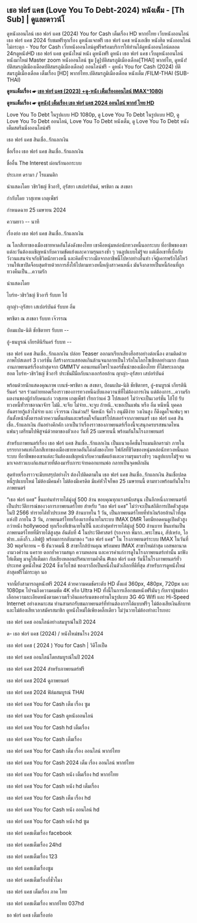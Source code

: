 <article class="markdown-body entry-content container-lg f5" itemprop="text"><div class="markdown-heading" dir="auto"><h2 class="heading-element" dir="auto">เธอ ฟอร์ แคช (Love You To Debt-2024) หนังเต็ม - [Th Sub] | ดูและดาวน์โ</h2><a</div>
<p dir="auto">ดูหนังออนไลน์ เธอ ฟอร์ แคช (2024) You for Cash เต็มเรื่อง HD พากย์ไทย เว็บหนังออนไลน์ เธอ ฟอร์ แคช 2024 รับชมฟรีทุกเรื่อง ดูหนังแจกฟรี เธอ ฟอร์ แคช หนังเอเชีย หนังฮิต หนังออนไลน์ไม่กระตุก - You for Cash เว็บหนังออนไลน์ดูฟรีพร้อมบริการให้ท่านได้ดูหนังออนไลน์ตลอด 24nดูหนังHD เธอ ฟอร์ แคช ดูหนังใหม่ หนัง ดูหนังฟรี ดูหนัง เธอ ฟอร์ แคช เว็บดูหนังออนไลน์ หนังมาใหม่ Master zoom หนังออนไลน์ ซูม [ดู]บัติสมรภูมิเมืองเดือด[THAI] พากย์ไท, ดูหนัง!บัติสมรภูมิเมืองเดือดบัติสมรภูมิเมืองเดือด) ออนไลน์ฟรี - ดูหนัง You for Cash (2024) บัติสมรภูมิเมืองเดือด เต็มเรื่อง [HD] พากย์ไทย.บัติสมรภูมิเมืองเดือด หนังเต็ม /FILM-THAI (SUB-THAI)</p>
<p dir="auto"><strong>ดูหนเต็มเรื่อง ☛ <a href="https://t.co/fsl0ZbSqaN" rel="nofollow">เธอ ฟอร์ แคช (2023) +ดู-หนัง เต็มเรื่องออนไลน์ IMAX^1080i</a></strong></p>
<p dir="auto"><strong>ดูหนเต็มเรื่อง ☛ <a href="https://t.co/fsl0ZbSqaN" rel="nofollow">ดูหนัง] เต็มเรื่อง เธอ ฟอร์ แคช 2024 ออนไลน์ พากย์ ไทย HD</a></strong></p>
<p dir="auto">Love You To Debt ในรูปแบบ HD 1080p, ดู Love You To Debt ในรูปแบบ HD, ดู Love You To Debt ออนไลน์, Love You To Debt หนังเต็ม, ดู Love You To Debt หนังเต็มสตรีมมิ่งออนไลน์ฟรี</p>
<p dir="auto">เธอ ฟอร์ แคช สินเชื่อ..รักแลกเงิน</p>
<p dir="auto">ชื่อเรื่อง เธอ ฟอร์ แคช สินเชื่อ..รักแลกเงิน</p>
<p dir="auto">ชื่ออื่น  The Interest ผ่อนรักนอกระบบ</p>
<p dir="auto">ประเภท  ดรามา / โรแมนติก</p>
<p dir="auto">นำแสดงโดย  วชิรวิชญ์ ชีวอารี, อุรัสยา เสเปอร์บันด์, พรชิตา ณ สงขลา</p>
<p dir="auto">กำกับโดย  วาสุเทพ เกตุเพ็ชร์</p>
<p dir="auto">กำหนดฉาย  25 เมษายน 2024</p>
<p dir="auto">ความยาว  -- นาที</p>
<p dir="auto">เรื่องย่อ เธอ ฟอร์ แคช สินเชื่อ..รักแลกเงิน</p>
<p dir="auto">ณ โลกสีเทาของเมืองชายหาดอันโด่งดังของไทย เขาคือหนุ่มหล่อนักทวงหนี้นอกระบบ ที่อาชีพของเขาแต่ละวันต้องเผชิญหน้ากับความขัดแย้งและความรุนแรงซ้ำ ๆ วนลูปแบบไม่รู้จบ แต่เมื่อเขาที่เบื่อกับวังวนแสนจำเจกับชีวิตนักทวงหนี้ และคิดที่จะวางมือจากอาชีพนี้ไปหาอย่างอื่นทำ เจ๊ผู้เคารพรักได้ไหว้วานให้เขาปิดจ็อบสุดท้ายด้วยการสั่งให้ไปตามทวงหนี้หญิงสาวคนหนึ่ง มันจึงกลายเป็นหนี้ก้อนที่ถูกทวงคืนเป็น...ความรัก</p>
<p dir="auto">นำแสดงโดย</p>
<p dir="auto">ไบร์ท-วชิรวิชญ์ ชีวอารี รับบท โบ้</p>
<p dir="auto">ญาญ่า-อุรัสยา เสเปอร์บันด์ รับบท อิ่ม</p>
<p dir="auto">พรชิตา ณ สงขลา รับบท เจ๊วรรณ</p>
<p dir="auto">ป๋อมแป๋ม-นิติ ชัยชิตาทร รับบท --</p>
<p dir="auto">อู๋-ธนบูรณ์ เกียรตินิรันดร์ รับบท --</p>
<p dir="auto">เธอ ฟอร์ แคช สินเชื่อ..รักแลกเงิน ปล่อย Teaser ออกมาเรียกเสียงฮือฮาอย่างต่อเนื่อง ตามติดด้วยภาพโปสเตอร์ 3 เวอร์ชั่น ก็สร้างกระแสฮอตเกินต้านจนกลายเป็นไวรัลในโลกโซเชียลอย่างมาก กับผลงานภาพยนตร์เรื่องล่าสุดจาก GMMTV คอนเทนต์โพรไวเดอร์ชั้นนำของเมืองไทย ที่ได้พระเอกสุดฮอต ไบร์ท-วชิรวิชญ์ ชีวอารี ประชันฝีมือกับนางเอกร้อยล้าน ญาญ่า-อุรัสยา เสปอร์บันด์</p>
<p dir="auto">พร้อมด้วยนักแสดงคุณภาพ เบนซ์-พรชิตา ณ สงขลา, ป๋อมแป๋ม-นิติ ชัยชิตาทร, อู๋-ธนบูรณ์ เกียรตินิรันดร์ ฯลฯ ร่วมถ่ายทอดเรื่องราวของการทวงหนีฉบับแอดวานซ์ที่ไม่ต้องการเงิน แต่ต้องการ...ความรัก ผลงานของผู้กำกับคนเก่ง วาสุเทพ เกตุเพ็ชร์ เรียกว่าแค่ 3 โปสเตอร์ ไม่ว่าจะเป็นเวอร์ชั่น ไอ้โบ้ รับทวงหนี้ทั่วราชอาณาจักร ไม่มี..จะจีบ ไม่จ่าย..จะจูบ ถ้าหนี..จะขอเป็นแฟน หรือ อิ๋ม หนีหนี้ บุคคลอันตรายกู้แล้วไม่จ่าย และ เจ๊วรรณ เงินด่วน!! จัดหนัก จัดไว อนุมัติง่าย วงเงินสูง  ก็ดึงดูดใจแฟนๆ พากันตั้งหน้าตั้งตารอด้วยความตื่นเต้นและพร้อมใจกันแชร์โปสเตอร์จากภาพยนตร์ เธอ ฟอร์ แคช สินเชื่อ..รักแลกเงิน กันอย่างคึกคัก เอาเป็นว่าเรื่องราวของภาพยนตร์เรื่องนี้จะสนุกครบรสขนาดไหน แฟนๆ เตรียมไปพิสูจน์ด้วยตาของตัวเอง วันที่ 25 เมษายนนี้ พร้อมกันในโรงภาพยนตร์</p>
<p dir="auto">สำหรับภาพยนตร์เรื่อง เธอ ฟอร์ แคช สินเชื่อ..รักแลกเงิน เป็นแนวแอ็คชั่นโรแมนติกดราม่า ภายในบรรยากาศแห่งโลกสีเทาของเมืองชายหาดอันโด่งดังของไทย โฟกัสที่ชีวิตของหนุ่มหล่อนักทวงหนี้นอกระบบ ที่อาชีพของเขาแต่ละวันต้องเผชิญหน้ากับความขัดแย้งและความรุนแรงซ้ำๆ วนลูปแบบไม่รู้จบ จนมาเจอสาวแบงก์แสนสวยที่ต้องมารับภาระจ่ายดอกแทนพ่อ กลายเป็นจุดพลิกผัน</p>
<p dir="auto">สุดท้ายเรื่องราวจะมีบทสรุปอย่างไร ต้องไปติดตามใน เธอ ฟอร์ แคช สินเชื่อ..รักแลกเงิน สินเชื่อปลดหนี้รูปแบบใหม่ ไม่ต้องมีคนค้ำ ไม่ต้องมีเครดิต มีแค่หัวใจก็พอ 25 เมษายนนี้ ตามทวงพร้อมกันในโรงภาพยนตร์ </p>
<p dir="auto">“เธอ ฟอร์ แคช” ขึ้นแท่นทำรายได้มุ่งสู่ 500 ล้าน ขอบคุณทุกแรงสนับสนุน เป็นอีกหนึ่งภาพยนตร์ที่เป็นประวัติการณ์ของวงการภาพยนตร์ไทย สำหรับ “เธอ ฟอร์ แคช” ไม่ว่าจะเป็นสถิติการเปิดตัวสูงสุดในปี 2566 ทำรายได้ทั่วประเทศ 39 ล้านบาทใน 1 วัน, เป็นภาพยนตร์ไทยที่ทำเงินร้อยล้านไวที่สุดแห่งปี ภายใน 3 วัน, ภาพยนตร์ไทยเรื่องแรกที่ฉายในระบบ IMAX DMR โดยมียอดคนดูเปิดตัวสูงกว่าหนัง hollywood ทุกเรื่องที่เข้าฉายในปีนี้ และล่าสุดทำรายได้มุ่งสู่ 500 ล้านบาท ขึ้นแท่นเป็นภาพยนตร์ไทยที่มีรายได้สูงสุด อันดับที่ 4 ในประวัติศาสตร์ (รองจาก พี่มาก..พระโขนง, สัปเหร่อ, ไอฟาย..แต๊งกิ้ว..เลิฟยู้) พร้อมการกลับมาของ “เธอ ฟอร์ แคช” ใน โรงภาพยนตร์ระบบ IMAX ในวันที่ 30 พฤศจิกายน – 6 ธันวาคมนี้ 8 สาขาใกล้บ้านคุณ พร้อมพบ IMAX สาขาใหม่ล่าสุด เอสพลานาด งามวงศ์วาน แคราย ตอกย้ำความสนุก ความหลอน และควรค่าแก่การดูในโรงภาพยนตร์เท่านั้น มาฟังให้เต็มหู มาดูให้เต็มตา กับเสียงหลอนปริศนายามค่ำคืน #เธอ ฟอร์ แคช วันนี้ในโรงภาพยนตร์ทั่วประเทศ ดูหนังใหม่ 2024 ซึ่งเว็บไซต์ ของเราถือเป็นหนึ่งในตัวเลือกที่ดีที่สุด สำหรับการดูหนังใหม่ล่าสุดฟรีไม่กระตุก นอ</p>
<p dir="auto">จากนี้ยังสามารถดูหนังฟรี 2024 ด้วยความคมชัดระดับ HD ตั้งแต่ 360px, 480px, 720px และ 1080px ไปจนถึงความคมชัด 4K หรือ Ultra HD ทั้งนี้ในการเลือกชมหนังฟรีมันๆ กับเราผู้ชมต้องเลือกความละเอียดหนังตามความเร็วอินเตอร์เนตของท่านในรูปแบบ 3G 4G Wifi และ Hi-Speed Internet อย่างเหมาะสม ท่านสามรถรับชมภาพยนตร์ที่ท่านต้องการได้แบบฟรีๆ ไม่ต้องเสียเงินสักบาทและไม่ต้องเสียเวลาสมัครสมาชิก ดูหนังใหม่ได้เพียงคลิ๊กเดียว ไม่วุ่นวายไม่ต้องทำอะไรเยอะ</p>
<p dir="auto">เธอ ฟอร์ แคช ออนไลน์อย่างสมบูรณ์ในปี 2024</p>
<p dir="auto">ด- เธอ ฟอร์ แคช (2024) / หนังใหม่ชนโรง 2024</p>
<p dir="auto">เธอ ฟอร์ แคช ( 2024 ) You for Cash | วิดีโอเป็ด</p>
<p dir="auto">เธอ ฟอร์ แคช ออนไลน์โดยสมบูรณ์ในปี 2024</p>
<p dir="auto">เธอ ฟอร์ แคช 2024 สำหรับภาพยนตร์ฟรี</p>
<p dir="auto">เธอ ฟอร์ แคช 2024 ดูภาพยนตร์</p>
<p dir="auto">เธอ ฟอร์ แคช 2024 ฟิล์มสมบูรณ์ THAI</p>
<p dir="auto">เธอ ฟอร์ แคช You for Cash เต็ม เรื่อง ซูม</p>
<p dir="auto">เธอ ฟอร์ แคช You for Cash ดูหนังออนไลน์</p>
<p dir="auto">เธอ ฟอร์ แคช You for Cash hd เต็มเรื่อง</p>
<p dir="auto">เธอ ฟอร์ แคช You for Cash เต็มเรื่อง</p>
<p dir="auto">เธอ ฟอร์ แคช You for Cash เต็ม เรื่อง ออนไลน์ พากย์ไทย</p>
<p dir="auto">เธอ ฟอร์ แคช You for Cash 2024 เต็ม เรื่อง ออนไลน์ พากย์ไทย</p>
<p dir="auto">เธอ ฟอร์ แคช You for Cash หนัง เต็มเรื่อง hd พากย์ไทย</p>
<p dir="auto">เธอ ฟอร์ แคช You for Cash หนัง hd เต็มเรื่อง</p>
<p dir="auto">เธอ ฟอร์ แคช You for Cash เต็ม เรื่อง hd</p>
<p dir="auto">เธอ ฟอร์ แคช You for Cash หนัง ออนไลน์ hd</p>
<p dir="auto">เธอ ฟอร์ แคช You for Cash หนัง hd ซูม</p>
<p dir="auto">เธอ ฟอร์ แคชเต็มเรื่อง facebook</p>
<p dir="auto">เธอ ฟอร์ แคชเต็มเรื่อง 24hd</p>
<p dir="auto">เธอ ฟอร์ แคชเต็มเรื่อง 123</p>
<p dir="auto">เธอ ฟอร์ แคชเต็มเรื่องซูม</p>
<p dir="auto">เธอ ฟอร์ แคชเต็มเรื่องกี่ชั่วโมง</p>
<p dir="auto">เธอ ฟอร์ แคช เต็มเรื่อง ภาค ไทย</p>
<p dir="auto">เธอ ฟอร์ แคชเต็มเรื่อง พากย์ไทย 037hd</p>
<p dir="auto">ธอ ฟอร์ แคช เต็มเรื่องย่อ</p>

